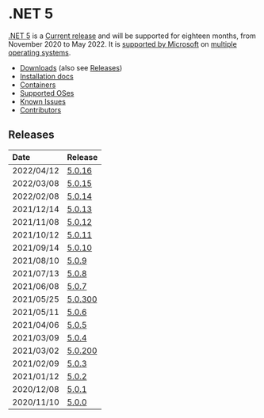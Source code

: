 # .NET 5

[.NET 5](https://devblogs.microsoft.com/dotnet/announcing-net-5-0/) is a [Current release](../../release-policies.md) and will be supported for eighteen months, from November 2020 to May 2022. It is [supported by Microsoft](../../microsoft-support.md) on [multiple operating systems](5.0-supported-os.md).

- [Downloads](https://dotnet.microsoft.com/download/dotnet/5.0) (also see [Releases](#releases))
- [Installation docs](https://docs.microsoft.com/dotnet/core/install/)
- [Containers](https://hub.docker.com/_/microsoft-dotnet)
- [Supported OSes](5.0-supported-os.md)
- [Known Issues](5.0-known-issues.md)
- [Contributors](5.0-contributor-list.md)

## Releases

| Date | Release |
| :-- | :-- |
| 2022/04/12 | [5.0.16](https://github.com/dotnet/core/blob/main/release-notes/5.0/5.0.16/5.0.16.md) |
| 2022/03/08 | [5.0.15](https://github.com/dotnet/core/blob/main/release-notes/5.0/5.0.15/5.0.15.md) |
| 2022/02/08 | [5.0.14](https://github.com/dotnet/core/blob/main/release-notes/5.0/5.0.14/5.0.14.md) |
| 2021/12/14 | [5.0.13](https://github.com/dotnet/core/blob/main/release-notes/5.0/5.0.13/5.0.13.md) |
| 2021/11/08 | [5.0.12](https://github.com/dotnet/core/blob/main/release-notes/5.0/5.0.12/5.0.12.md) |
| 2021/10/12 | [5.0.11](https://github.com/dotnet/core/blob/main/release-notes/5.0/5.0.11/5.0.11.md) |
| 2021/09/14 | [5.0.10](https://github.com/dotnet/core/blob/main/release-notes/5.0/5.0.10/5.0.10.md) |
| 2021/08/10 | [5.0.9](https://github.com/dotnet/core/blob/main/release-notes/5.0/5.0.9/5.0.9.md) |
| 2021/07/13 | [5.0.8](https://github.com/dotnet/core/blob/main/release-notes/5.0/5.0.8/5.0.8.md) |
| 2021/06/08 | [5.0.7](https://github.com/dotnet/core/blob/main/release-notes/5.0/5.0.7/5.0.7.md) |
| 2021/05/25 | [5.0.300](https://github.com/dotnet/core/blob/main/release-notes/5.0/5.0.6/5.0.300-sdk.md) |
| 2021/05/11 | [5.0.6](https://github.com/dotnet/core/blob/main/release-notes/5.0/5.0.6/5.0.6.md) |
| 2021/04/06 | [5.0.5](https://github.com/dotnet/core/blob/main/release-notes/5.0/5.0.5/5.0.5.md) |
| 2021/03/09 | [5.0.4](https://github.com/dotnet/core/blob/main/release-notes/5.0/5.0.4/5.0.4.md) |
| 2021/03/02 | [5.0.200](https://github.com/dotnet/core/blob/main/release-notes/5.0/5.0.3/5.0.200-sdk.md) |
| 2021/02/09 | [5.0.3](https://github.com/dotnet/core/blob/main/release-notes/5.0/5.0.3/5.0.3.md) |
| 2021/01/12 | [5.0.2](https://github.com/dotnet/core/blob/main/release-notes/5.0/5.0.2/5.0.2.md) |
| 2020/12/08 | [5.0.1](https://github.com/dotnet/core/blob/main/release-notes/5.0/5.0.1/5.0.1.md) |
| 2020/11/10 | [5.0.0](https://github.com/dotnet/core/blob/main/release-notes/5.0/5.0.0/5.0.0.md) |
